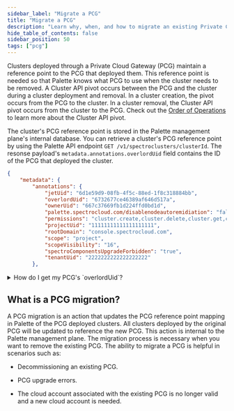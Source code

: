 ```yaml
---
sidebar_label: "Migrate a PCG"
title: "Migrate a PCG"
description: "Learn why, when, and how to migrate an existing Private Cloud Gateway (PCG) to a differnt PCG."
hide_table_of_contents: false
sidebar_position: 50
tags: ["pcg"]
---
```


Clusters deployed through a Private Cloud Gateway (PCG) maintain a reference point to the PCG that deployed them. This
reference point is needed so that Palette knows what PCG to use when the cluster needs to be removed. A Cluster API
pivot occurs between the PCG and the cluster during a cluster deployment and removal. In a cluster creation, the pivot
occurs from the PCG to the cluster. In a cluster removal, the Cluster API pivot occurs from the cluster to the PCG.
Check out the [Order of Operations](../../../architecture/orchestration-spectrocloud.md) to learn more about the Cluster
API pivot.

The cluster's PCG reference point is stored in the Palette management plane's internal database. You can retrieve a
cluster's PCG reference point by using the Palette API endpoint `GET /v1/spectroclusters/clusterId`. The resonse
payload's `metadata.annotations.overlordUid` field contains the ID of the PCG that deployed the cluster.

```json hideClipboard {5}
{
    "metadata": {
        "annotations": {
            "jetUid": "6d1e59d9-08fb-4f5c-88ed-1f8c318884bb",
            "overlordUid": "6732677ce46389af646d517a",
            "ownerUid": "667c37669fb1d224ffd0bd1d",
            "palette.spectrocloud.com/disablenodeautoremidiation": "false",
            "permissions": "cluster.create,cluster.delete,cluster.get,cluster.import,cluster.list,cluster.update,tag.update",
            "projectUid": "11111111111111111111",
            "rootDomain": "console.spectrocloud.com",
            "scope": "project",
            "scopeVisibility": "16",
            "spectroComponentsUpgradeForbidden": "true",
            "tenantUid": "2222222222222222222"
        },
```

<details>
<summary>How do I get my PCG's `overlordUid`?</summary>

The `overlordUid` is a unique identifier of the PCG that deployed the cluster. However, this value is different from the
actual cluster ID of the PCG. To retrieve a PCG cluster's `overlordUid` use the following kubectl command on the PCG
cluster.

```shell
kubectl get configmap overlord-config --namespace=jet-system --output=jsonpath='{.data.overlord-config\.yaml}' | grep 'overlordUid:' | sed 's/overlordUid: //'
```

You will get the `overlordUid` of the PCG cluster.

```text hideClipboard
6732677ce46389af646d517a
```

</details>

## What is a PCG migration?

A PCG migration is an action that updates the PCG reference point mapping in Palette of the PCG deployed clusters. All
clusters deployed by the original PCG will be updated to reference the new PCG. This action is internal to the Palette
management plane. The migration process is necessary when you want to remove the existing PCG. The ability to migrate a
PCG is helpful in scenarios such as:

- Decommissioning an existing PCG.

- PCG upgrade errors.

- The cloud account associated with the existing PCG is no longer valid and a new cloud account is needed.
